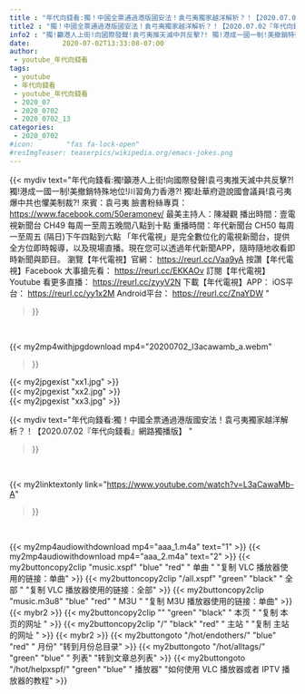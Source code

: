 ```yaml
---
title : "年代向錢看:獨！中國全票通過港版國安法！袁弓夷獨家越洋解析？！【2020.07.02『年代向錢看』網路獨播版】 "
title2 : "獨！中國全票通過港版國安法！袁弓夷獨家越洋解析？！【2020.07.02『年代向錢看』網路獨播版】 "
info2 : "獨!籲港人上街!向國際發聲!袁弓夷推天滅中共反擊?! 獨!港成一國一制!美撤銷特殊地位!川習角力香港?! 獨!赴華府遊說國會議員!袁弓夷爆中共也懼美制裁?!  來賓：袁弓夷 臉書粉絲專頁：https://www.facebook.com/50eramoney/  最美主持人：陳凝觀 播出時間：壹電視新聞台 CH49  每周一至周五晚間八點到十點 重播時間：年代新聞台   CH50  每周一至周五 (隔日)下午四點到六點   「年代電視」是完全數位化的電視新聞台，提供全方位即時報導，以及現場直播。現在您可以透過年代新聞APP，隨時隨地收看即時新聞與節目。  瀏覽【年代電視】官網： https://reurl.cc/Vaa9yA 按讚【年代電視】Facebook 大事搶先看： https://reurl.cc/EKKAOv 訂閱【年代電視】Youtube 看更多直播： https://reurl.cc/zyyV2N 下載【年代電視】APP： iOS平台： https://reurl.cc/yy1x2M Android平台： https://reurl.cc/ZnaYDW "
date:        2020-07-02T13:33:08-07:00
author:
 - youtube_年代向錢看
tags:
 - youtube
 - 年代向錢看
 - youtube_年代向錢看
 - 2020_07
 - 2020_0702
 - 2020_0702_13
categories:
 - 2020_0702
#icon:        "fas fa-lock-open"
#resImgTeaser: teaserpics/wikipedia.org/emacs-jokes.png
---
```


{{< mydiv text="年代向錢看:獨!籲港人上街!向國際發聲!袁弓夷推天滅中共反擊?! 獨!港成一國一制!美撤銷特殊地位!川習角力香港?! 獨!赴華府遊說國會議員!袁弓夷爆中共也懼美制裁?!  來賓：袁弓夷 臉書粉絲專頁：https://www.facebook.com/50eramoney/  最美主持人：陳凝觀 播出時間：壹電視新聞台 CH49  每周一至周五晚間八點到十點 重播時間：年代新聞台   CH50  每周一至周五 (隔日)下午四點到六點   「年代電視」是完全數位化的電視新聞台，提供全方位即時報導，以及現場直播。現在您可以透過年代新聞APP，隨時隨地收看即時新聞與節目。  瀏覽【年代電視】官網： https://reurl.cc/Vaa9yA 按讚【年代電視】Facebook 大事搶先看： https://reurl.cc/EKKAOv 訂閱【年代電視】Youtube 看更多直播： https://reurl.cc/zyyV2N 下載【年代電視】APP： iOS平台： https://reurl.cc/yy1x2M Android平台： https://reurl.cc/ZnaYDW "
>}}
<br>


{{< my2mp4withjpgdownload mp4="20200702_l3acawamb_a.webm"
>}}

{{< my2jpgexist "xx1.jpg" >}}<br>
{{< my2jpgexist "xx2.jpg" >}}<br>
{{< my2jpgexist "xx3.jpg" >}}<br>



{{< mydiv text="年代向錢看:獨！中國全票通過港版國安法！袁弓夷獨家越洋解析？！【2020.07.02『年代向錢看』網路獨播版】 "
>}}
<br>

{{< my2linktextonly link="https://www.youtube.com/watch?v=L3aCawaMb-A"
>}}


<br>

{{< my2mp4audiowithdownload mp4="aaa_1.m4a"    text="1" >}}
{{< my2mp4audiowithdownload mp4="aaa_2.m4a"    text="2" >}}
{{< my2buttoncopy2clip "music.xspf"        "blue"   "red"    " 单曲 "  "复制 VLC 播放器使用的链接：单曲" >}} {{< my2buttoncopy2clip "/all.xspf"         "green"  "black"  " 全部 "  "复制 VLC 播放器使用的链接：全部" >}} {{< my2buttoncopy2clip "music.m3u8"        "blue"   "red"    " M3U  "    "复制 M3U 播放器使用的链接：单曲" >}} {{< mybr2 >}} {{< my2buttoncopy2clip ""                  "green"  "black"  " 本页 "    "复制 本页的网址 " >}} {{< my2buttoncopy2clip "/"                 "black"  "red"    " 主站 "    "复制 主站的网址 " >}} {{< mybr2 >}} {{< my2buttongoto      "/hot/endothers/"   "blue"   "red"    " 月份"   "转到月份总目录" >}} {{< my2buttongoto      "/hot/alltags/"     "green"  "blue"   " 列表"   "转到文章总列表" >}} {{< my2buttongoto      "/hot/helpxspf/"    "green"  "blue"   " 播放器" "如何使用 VLC 播放器或者 IPTV 播放器的教程" >}} 
